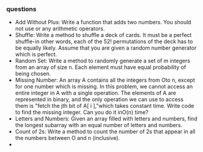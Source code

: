 ### questions
* Add Without Plus: Write a function that adds two numbers. You should not use or any arithmetic operators.
* Shuffle: Write a method to shuffle a deck of cards. It must be a perfect shuffle-in other words, each
  of the 52! permutations of the deck has to be equally likely. Assume that you are given a random
  number generator which is perfect.
* Random Set: Write a method to randomly generate a set of m integers from an array of size n. Each
  element must have equal probability of being chosen.
* Missing Number: An array A contains all the integers from Oto n, except for one number which
  is missing. In this problem, we cannot access an entire integer in A with a single operation. The
  elements of A are represented in binary, and the only operation we can use to access them is "fetch
  the jth bit of A[ i ],"which takes constant time. Write code to find the missing integer. Can you do
  it inO(n) time?
* Letters and Numbers: Given an array filled with letters and numbers, find the longest subarray with
  an equal number of letters and numbers.
* Count of 2s: Write a method to count the number of 2s that appear in all the numbers between O
  and n (inclusive).
* 